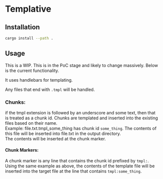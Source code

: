 # Templative

## Installation

```sh
cargo install --path .
```

## Usage

This is a WIP. This is in the PoC stage and likely to change massively. Below is the current functionality.

It uses handlebars for templating.

Any files that end with `.tmpl` will be handled.

### Chunks:

if the tmpl extension is followed by an underscore and some text, then that is treated as a chunk id. Chunks are templated and inserted into the existing files based on their name.<br>
Example: file.txt.tmpl_some_thing has chunk id `some_thing`. The contents of this file will be inserted into file.txt in the output directory.<br>
The contents will be inserted at the chunk marker.

#### Chunk Markers:

A chunk marker is any line that contains the chunk id prefixed by `tmpl:`. Using the same example as above, the contents of the template file will be inserted into the target file at the line that contains `tmpl:some_thing`.
